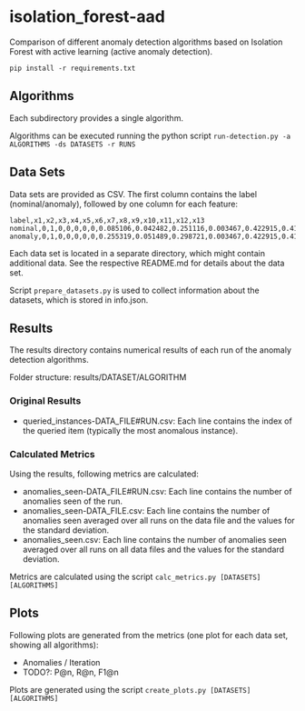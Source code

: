  # isolation_forest-aad
Comparison of different anomaly detection algorithms based on Isolation Forest with active learning (active anomaly detection).

```pip install -r requirements.txt```

## Algorithms
Each subdirectory provides a single algorithm.

Algorithms can be executed running the python script `run-detection.py -a ALGORITHMS -ds DATASETS -r RUNS`

## Data Sets
Data sets are provided as CSV. The first column contains the label (nominal/anomaly),
followed by one column for each feature:
```
label,x1,x2,x3,x4,x5,x6,x7,x8,x9,x10,x11,x12,x13
nominal,0,1,0,0,0,0,0,0.085106,0.042482,0.251116,0.003467,0.422915,0.414912
anomaly,0,1,0,0,0,0,0,0.255319,0.051489,0.298721,0.003467,0.422915,0.414912
```

Each data set is located in a separate directory, which might contain additional
data. See the respective README.md for details about the data set.

Script `prepare_datasets.py` is used to collect information about the datasets, which is stored in info.json.

## Results
The results directory contains numerical results of each run of the anomaly detection algorithms.

Folder structure: results/DATASET/ALGORITHM

### Original Results
* queried_instances-DATA_FILE#RUN.csv: Each line contains the index of the queried item (typically the most anomalous instance).

### Calculated Metrics
Using the results, following metrics are calculated:
* anomalies_seen-DATA_FILE#RUN.csv: Each line contains the number of anomalies seen of the run.
* anomalies_seen-DATA_FILE.csv: Each line contains the number of anomalies seen averaged over all runs on the data file and the values for the standard deviation.
* anomalies_seen.csv: Each line contains the number of anomalies seen averaged over all runs on all data files and the values for the standard deviation.


Metrics are calculated using the script `calc_metrics.py [DATASETS] [ALGORITHMS]`

## Plots
Following plots are generated from the metrics (one plot for each data set,
showing all algorithms):
* Anomalies / Iteration
* TODO?: P@n, R@n, F1@n

Plots are generated using the script `create_plots.py [DATASETS] [ALGORITHMS]`

